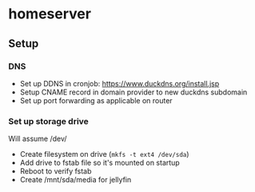 # homeserver

## Setup
### DNS
- Set up DDNS in cronjob: https://www.duckdns.org/install.jsp
- Setup CNAME record in domain provider to new duckdns subdomain
- Set up port forwarding as applicable on router

### Set up storage drive
Will assume /dev/
- Create filesystem on drive (`mkfs -t ext4 /dev/sda`)
- Add drive to fstab file so it's mounted on startup
- Reboot to verify fstab
- Create /mnt/sda/media for jellyfin
